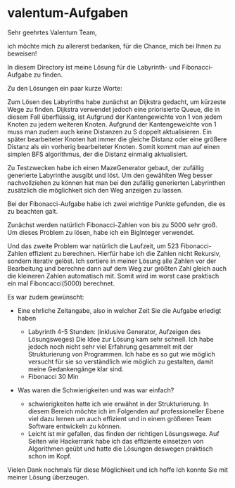 # valentum-Aufgaben

Sehr geehrtes Valentum Team,

ich möchte mich zu allererst bedanken, für die Chance, mich bei Ihnen zu beweisen!

In diesem Directory ist meine Lösung für die Labyrinth- und Fibonacci-Aufgabe zu finden.

Zu den Lösungen ein paar kurze Worte:

Zum Lösen des Labyrinths habe zunächst an Dijkstra gedacht, um kürzeste Wege zu finden.
Dijkstra verwendet jedoch eine priorisierte Queue, die in diesem Fall überflüssig, ist Aufgrund der Kantengewichte von 1 von jedem Knoten zu jedem weiteren Knoten.
Aufgrund der Kantengeweichte von 1 muss man zudem auch keine Distanzen zu S doppelt aktualisieren.
Ein später bearbeiteter Knoten hat immer die gleiche Distanz oder eine größere Distanz als ein vorherig bearbeiteter Knoten.
Somit kommt man auf einen simplen BFS algorithmus, der die Distanz einmalig aktualisiert.

Zu Testzwecken habe ich einen MazeGenerator gebaut, der zufällig generierte Labyrinthe ausgibt und löst.
Um den gewählten Weg besser nachvollziehen zu können hat man bei den zufällig generierten Labyrinthen zusätzlich die möglichkeit sich den Weg anzeigen zu lassen.



Bei der Fibonacci-Aufgabe habe ich zwei wichtige Punkte gefunden, die es zu beachten galt.

Zunächst werden natürlich Fibonacci-Zahlen von bis zu 5000 sehr groß. Um dieses Problem zu lösen, habe ich ein BigInteger verwendet.

Und das zweite Problem war natürlich die Laufzeit, um 523 Fibonacci-Zahlen effizient zu berechnen.
Hierfür habe ich die Zahlen nicht Rekursiv, sondern iterativ gelöst.
Ich sortiere in meiner Lösung alle Zahlen vor der Bearbeitung und berechne dann auf dem Weg zur größten Zahl gleich auch die kleineren Zahlen automatisch mit.
Somit wird im worst case praktisch ein mal Fiboncacci(5000) berechnet.


Es war zudem gewünscht:
  - Eine ehrliche Zeitangabe, also in welcher Zeit Sie die Aufgabe erledigt haben
      - Labyrinth 4-5 Stunden: (inklusive Generator, Aufzeigen des Lösungsweges)
            Die Idee zur Lösung kam sehr schnell. Ich habe jedoch noch nicht sehr viel Erfahrung gesammelt mit der Strukturierung von Programmen.
            Ich habe es so gut wie möglich versucht für sie so verständlich wie möglich zu gestalten, damit meine Gedankengänge klar sind.
      - Fibonacci 30 Min
      
  - Was waren die Schwierigkeiten und was war einfach?
      - schwierigkeiten hatte ich wie erwähnt in der Strukturierung. In diesem Bereich möchte ich im Folgenden auf professioneller Ebene viel dazu lernen
        um auch effizient und in einem größeren Team Software entwickeln zu können.
      - Leicht ist mir gefallen, das finden der richtigen Lösungswege.
        Auf Seiten wie Hackerrank habe ich das effiziente einsetzen von Algorithmen geübt und 
        hatte die Lösungen deswegen praktisch schon im Kopf.
        
        
Vielen Dank nochmals für diese Möglichkeit und ich hoffe Ich konnte Sie mit meiner Lösung überzeugen.
